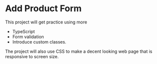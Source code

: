 # Add Product Form

This project will get practice using more 
- TypeScript
- Form validation
- Introduce custom classes.

The project will also use CSS to make a decent looking web page
that is responsive to screen size.